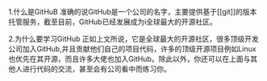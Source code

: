 1.什么是GitHuB
准确的说GitHub是一个公司的名字，主要提供基于[[git]]的版本托管服务，截至目前，GitHub已经发展成为i全球最大的开源社区。

2.为什么要学习GitHub
正如上文所说，它是全球最大的开源社区，很多顶级开发公司加入GitHub,并且贡献他们自己的项目代码，许多的顶级开源项目例如Linux也优先在其开源，而且许多大佬也加入GitHub。除此以外，你还可以在上面与其他人进行代码的交流，甚至会有公司看中而练习你。


